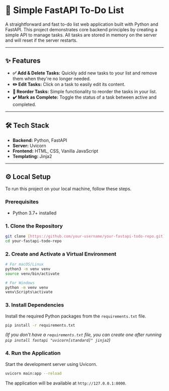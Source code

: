 # 📝 Simple FastAPI To-Do List

A straightforward and fast to-do list web application built with Python and FastAPI. This project demonstrates core backend principles by creating a simple API to manage tasks. All tasks are stored in memory on the server and will reset if the server restarts.

---

## ✨ Features

* **✅ Add & Delete Tasks:** Quickly add new tasks to your list and remove them when they're no longer needed.
* **✏️ Edit Tasks:** Click on a task to easily edit its content.
* **🔄 Reorder Tasks:** Simple functionality to reorder the tasks in your list.
* **✔️ Mark as Complete:** Toggle the status of a task between active and completed.

---

## 🛠️ Tech Stack

* **Backend:** Python, FastAPI
* **Server:** Uvicorn
* **Frontend:** HTML, CSS, Vanilla JavaScript
* **Templating:** Jinja2

---

## ⚙️ Local Setup

To run this project on your local machine, follow these steps.

### Prerequisites

* Python 3.7+ installed

### 1. Clone the Repository

```bash
git clone [https://github.com/your-username/your-fastapi-todo-repo.git](https://github.com/your-username/your-fastapi-todo-repo.git)
cd your-fastapi-todo-repo
```

### 2. Create and Activate a Virtual Environment

```bash
# For macOS/Linux
python3 -m venv venv
source venv/bin/activate

# For Windows
python -m venv venv
venv\Scripts\activate
```

### 3. Install Dependencies

Install the required Python packages from the `requirements.txt` file.

```bash
pip install -r requirements.txt
```

*(If you don't have a `requirements.txt` file, you can create one after running `pip install fastapi "uvicorn[standard]" jinja2`)*

### 4. Run the Application

Start the development server using Uvicorn.

```bash
uvicorn main:app --reload
```

The application will be available at `http://127.0.0.1:8000`.
